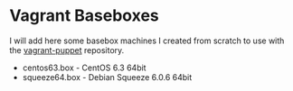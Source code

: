 Vagrant Baseboxes
=================

I will add here some basebox machines I created from scratch to use with the [vagrant-puppet](https://github.com/fsalum/vagrant-puppet) repository.

* centos63.box - CentOS 6.3 64bit
* squeeze64.box - Debian Squeeze 6.0.6 64bit
